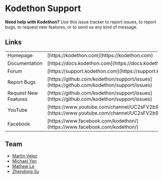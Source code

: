 # Kodethon Support

**Need help with Kodethon?**  Use this issue tracker to report issues, to report bugs, to request new features, or to send us any kind of message.

<!--
<a href="http://www.youtube.com/watch?feature=player_embedded&v=IEWMzU1eYEI
" target="_blank"><img src="http://img.youtube.com/vi/IEWMzU1eYEI/0.jpg"
alt="Kodethon Video Introduction" width="240" height="180" border="10" /></a>
-->

## Links

<table>
<tr>
  <td>Homepage</td>
  <td>[https://kodethon.com](https://kodethon.com)</td>
</tr>
<tr>
  <td>Documentation</td>
  <td>[https://docs.kodethon.com](https://docs.kodethon.com)</td>
</tr>
<tr>
  <td>Forum</td>
  <td>[https://support.kodethon.com](https://support.kodethon.com)</td>
</tr>
<tr>
  <td>Report Bugs</td>
  <td>[https://github.com/kodethon/support/issues](https://github.com/kodethon/support/issues)</td>
</tr>
<tr>
  <td>Request New Features</td>
  <td>[https://github.com/kodethon/support/issues](https://github.com/kodethon/support/issues)</td>
</tr>
<tr>
  <td>YouTube</td>
  <td>[https://www.youtube.com/channel/UC2sFV2b9TES3Dbo250oDXpg](https://www.youtube.com/channel/UC2sFV2b9TES3Dbo250oDXpg)</td>
</tr>
<tr>
  <td>Facebook</td>
  <td>[https://www.facebook.com/kodethon/](https://www.facebook.com/kodethon/)</td>
</tr>
</table>

## Team

* [Martin Velez](https://martinvelez.github.io)
* [Michael Yen](https://github.com/Jvlythical)
* [Mathew Le](https://github.com/matlegit)
* [Zhendong Su](http://web.cs.ucdavis.edu/~su/)
